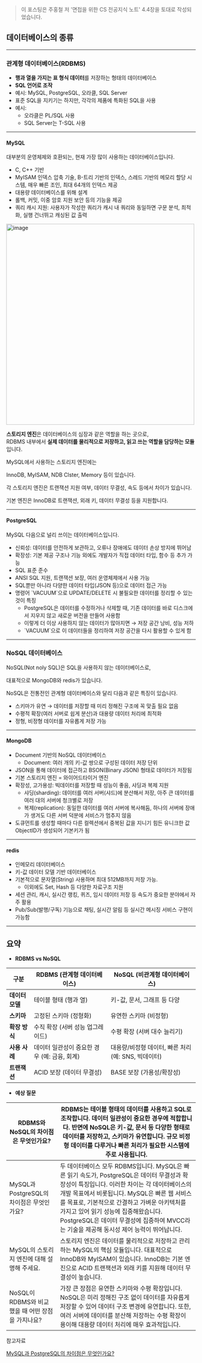 > 이 포스팅은 주홍철 저 '면접을 위한 CS 전공지식 노트' 4.4장을 토대로 작성되었습니다.

## 데이터베이스의 종류

---

### 관계형 데이터베이스(RDBMS)

-   **행과 열을 가지는 표 형식 데이터**를 저장하는 형태의 데이터베이스
-   **SQL 언어로 조작**
-   예시: MySQL, PostgreSQL, 오라클, SQL Server
-   표준 SQL을 지키기는 하지만, 각각의 제품에 특화된 SQL을 사용
-   예시:
    -   오라클은 PL/SQL 사용
    -   SQL Server는 T-SQL 사용

---

#### MySQL

대부분의 운영체제와 호환되는, 현재 가장 많이 사용하는 데이터베이스입니다.

-   C, C++ 기반
-   MyISAM 인덱스 압축 기술, B-트리 기반의 인덱스, 스레드 기반의 메모리 할당 시스템, 매우 빠른 조인, 최대 64개의 인덱스 제공
-   대용량 데이터베이스를 위해 설계
-   롤백, 커밋, 이중 암호 지원 보안 등의 기능을 제공
-   쿼리 캐시 지원: 사용자가 작성한 쿼리가 캐시 내 쿼리와 동일하면 구문 분석, 최적화, 실행 건너뛰고 캐싱된 값 출력

<img width="500" height="533" alt="image" src="https://github.com/user-attachments/assets/99caea12-fe8e-4d89-9b1a-95e765ac9dde" />

**스토리지 엔진**은 데이터베이스의 심장과 같은 역할을 하는 곳으로,  
RDBMS 내부에서 **실제 데이터를 물리적으로 저장하고, 읽고 쓰는 역할을 담당하는 모듈**입니다.

MySQL에서 사용하는 스토리지 엔진에는

InnoDB, MyISAM, NDB Clster, Memory 등이 있습니다.

각 스토리지 엔진은 트랜잭션 지원 여부, 데이터 무결성, 속도 등에서 차이가 있습니다.

기본 엔진은 InnoDB로 트랜잭션, 외래 키, 데이터 무결성 등을 지원합니다.

---

#### PostgreSQL

MySQL 다음으로 널리 쓰이는 데이터베이스입니다.

-   신뢰성: 데이터를 안전하게 보관하고, 오류나 장애에도 데이터 손상 방지에 뛰어남
-   확장성: 기본 제공 구조나 기능 외에도 개발자가 직접 데이터 타입, 함수 등 추가 가능
-   SQL 표준 준수
-   ANSI SQL 지원, 트랜잭션 보장, 여러 운영체제에서 사용 가능
-   SQL뿐만 아니라 다양한 데이터 타입(JSON 등)으로 데이터 접근 가능
-   명령어 \`VACUUM\`으로 UPDATE/DELETE 시 불필요한 데이터를 정리할 수 있는 것이 특징
    -   PostgreSQL은 데이터를 수정하거나 삭제할 때, 기존 데이터를 바로 디스크에서 지우지 않고 새로운 버전을 만들어 사용함
    -   이렇게 더 이상 사용하지 않는 데이터가 많아지면 → 저장 공간 낭비, 성능 저하
    -   \`VACUUM\`으로 이 데이터들을 정리하여 저장 공간을 다시 활용할 수 있게 함

---

### NoSQL 데이터베이스

NoSQL(Not noly SQL)은 SQL을 사용하지 않는 데이터베이스로,

대표적으로 MongoDB와 redis가 있습니다.

NoSQL은 전통전인 관계형 데이터베이스와 달리 다음과 같은 특징이 있습니다.

-   스키마가 유연 → 데이터를 저장할 때 미리 정해진 구조에 꼭 맞출 필요 없음
-   수평적 확장(여러 서버로 쉽게 분산)과 대용량 데이터 처리에 최적화
-   정형, 비정형 데이터를 자유롭게 저장 가능

---

#### MongoDB

-   Document 기반의 NoSQL 데이터베이스
    -   Document: 여러 개의 키-값 쌍으로 구성된 데이터 저장 단위
-   JSON을 통해 데이터에 접근하고 BSON(Binary JSON) 형태로 데이터가 저장됨
-   기본 스토리지 엔진 = 와이어드타이거 엔진 
-   확장성, 고가용성: 빅데이터를 저장할 때 성능이 좋음, 샤딩과 복제 지원
    -   샤딩(sharding): 데이터를 여러 서버(샤드)에 분산해서 저장, 아주 큰 데이터를 여러 대의 서버에 청크별로 저장
    -   복제(replication): 동일한 데이터를 여러 서버에 복사해둠, 하나의 서버에 장애가 생겨도 다른 서버 덕분에 서비스가 멈추지 않음
-   도큐먼트를 생성할 때마다 다른 컬렉션에서 중복된 값을 지니기 힘든 유니크한 값 ObjectID가 생성되어 기본키가 됨

---

#### redis

-   인메모리 데이터베이스
-   키-값 데이터 모델 기반 데이터베이스
-   기본적으로 문자열(String) 사용하며 최대 512MB까지 저장 가능.
    -   이외에도 Set, Hash 등 다양한 자료구조 지원
-   세션 관리, 캐시, 실시간 랭킹, 퀴즈, 임시 데이터 저장 등 속도가 중요한 분야에서 자주 활용
-   Pub/Sub(발행/구독) 기능으로 채팅, 실시간 알림 등 실시간 메시징 서비스 구현이 가능함

---

## 요약

-   **RDBMS vs NoSQL**

| 구분 | RDBMS (관계형 데이터베이스) | NoSQL (비관계형 데이터베이스) |
| --- | --- | --- |
| **데이터 모델** | 테이블 형태 (행과 열) | 키-값, 문서, 그래프 등 다양 |
| **스키마** | 고정된 스키마 (정형화) | 유연한 스키마 (비정형) |
| **확장 방식** | 수직 확장 (서버 성능 업그레이드) | 수평 확장 (서버 대수 늘리기) |
| **사용 사례** | 데이터 일관성이 중요한 경우 (예: 금융, 회계) | 대용량/비정형 데이터, 빠른 처리 (예: SNS, 빅데이터) |
| **트랜잭션** | ACID 보장 (데이터 무결성) | BASE 보장 (가용성/확장성) |

-   **예상 질문**

| RDBMS와 NoSQL의 차이점은 무엇인가요? | RDBMS는 테이블 형태의 데이터를 사용하고 SQL로 조작합니다.   데이터 일관성이 중요한 경우에 적합합니다.         반면에 NoSQL은 키-값, 문서 등 다양한 형태로 데이터를 저장하고, 스키마가 유연합니다.   규모 비정형 데이터를 다루거나 빠른 처리가 필요한 시스템에 주로 사용됩니다. |
| --- | --- |
| MySQL과 PostgreSQL의 차이점은 무엇인가요? | 두 데이터베이스 모두 RDBMS입니다.   MySQL은 빠른 읽기 속도가, PostgreSQL은 데이터 무결성과 확장성이 특징입니다.      이러한 차이는 각 데이터베이스의 개발 목표에서 비롯됩니다.   MySQL은 빠른 웹 서비스를 목표로, 기본적으로 간결하고 가벼운 아키텍처를 가지고 있어 읽기 성능에 집중해왔습니다.   PostgreSQL은 데이터 무결성에 집중하여 MVCC라는 기술을 제공해 동시성 제어 능력이 뛰어납니다. |
| MySQL의 스토리지 엔진에 대해 설명해 주세요. | 스토리지 엔진은 데이터를 물리적으로 저장하고 관리하는 MySQL의 핵심 모듈입니다. 대표적으로 InnoDB와 MyISAM이 있습니다.   InnoDB는 기본 엔진으로 ACID 트랜잭션과 외래 키를 지원해 데이터 무결성이 높습니다. |
| NoSQL이 RDBMS와 비교했을 때 어떤 장점을 가지나요? | 가장 큰 장점은 유연한 스키마와 수평 확장입니다.   NoSQL은 미리 정해진 구조 없이 데이터를 자유롭게 저장할 수 있어 데이터 구조 변경에 유연합니다.   또한, 여러 서버에 데이터를 분산해 저장하는 수평 확장이 용이해 대용량 데이터 처리에 매우 효과적입니다. |

참고자료

[MySQL과 PostgreSQL의 차이점은 무엇인가요?](https://aws.amazon.com/ko/compare/the-difference-between-mysql-vs-postgresql/)
